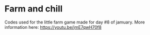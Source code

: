 # Farm and chill
Codes used for the little farm game made for day #8 of jamuary. More information here: https://youtu.be/jmE7qwH70f8
